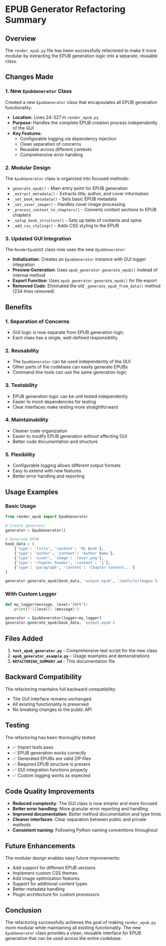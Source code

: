 # EPUB Generator Refactoring Summary

## Overview

The `render_epub.py` file has been successfully refactored to make it more modular by extracting the EPUB generation logic into a separate, reusable class.

## Changes Made

### 1. New `EpubGenerator` Class

Created a new `EpubGenerator` class that encapsulates all EPUB generation functionality:

- **Location**: Lines 24-327 in `render_epub.py`
- **Purpose**: Handles the complete EPUB creation process independently of the GUI
- **Key Features**:
  - Configurable logging via dependency injection
  - Clean separation of concerns
  - Reusable across different contexts
  - Comprehensive error handling

### 2. Modular Design

The `EpubGenerator` class is organized into focused methods:

- `generate_epub()` - Main entry point for EPUB generation
- `_extract_metadata()` - Extracts title, author, and cover information
- `_set_book_metadata()` - Sets basic EPUB metadata
- `_set_cover_image()` - Handles cover image processing
- `_process_content_to_chapters()` - Converts content sections to EPUB chapters
- `_setup_book_structure()` - Sets up table of contents and spine
- `_add_css_styling()` - Adds CSS styling to the EPUB

### 3. Updated GUI Integration

The `RenderEpubGUI` class now uses the new `EpubGenerator`:

- **Initialization**: Creates an `EpubGenerator` instance with GUI logger integration
- **Preview Generation**: Uses `epub_generator.generate_epub()` instead of internal method
- **Export Function**: Uses `epub_generator.generate_epub()` for file export
- **Removed Code**: Eliminated the old `_generate_epub_from_data()` method (234 lines removed)

## Benefits

### 1. Separation of Concerns
- GUI logic is now separate from EPUB generation logic
- Each class has a single, well-defined responsibility

### 2. Reusability
- The `EpubGenerator` can be used independently of the GUI
- Other parts of the codebase can easily generate EPUBs
- Command-line tools can use the same generation logic

### 3. Testability
- EPUB generation logic can be unit tested independently
- Easier to mock dependencies for testing
- Clear interfaces make testing more straightforward

### 4. Maintainability
- Cleaner code organization
- Easier to modify EPUB generation without affecting GUI
- Better code documentation and structure

### 5. Flexibility
- Configurable logging allows different output formats
- Easy to extend with new features
- Better error handling and reporting

## Usage Examples

### Basic Usage
```python
from render_epub import EpubGenerator

# Create generator
generator = EpubGenerator()

# Generate EPUB
book_data = [
    {'type': 'title', 'content': 'My Book'},
    {'type': 'author', 'content': 'Author Name'},
    {'type': 'cover', 'image': 'cover.png'},
    {'type': 'chapter_header', 'content': '1'},
    {'type': 'paragraph', 'content': 'Chapter content...'}
]

generator.generate_epub(book_data, 'output.epub', '/path/to/images')
```

### With Custom Logger
```python
def my_logger(message, level="INFO"):
    print(f"[{level}] {message}")

generator = EpubGenerator(logger=my_logger)
generator.generate_epub(book_data, 'output.epub')
```

## Files Added

1. **`test_epub_generator.py`** - Comprehensive test script for the new class
2. **`epub_generator_example.py`** - Usage examples and demonstrations
3. **`REFACTORING_SUMMARY.md`** - This documentation file

## Backward Compatibility

The refactoring maintains full backward compatibility:
- The GUI interface remains unchanged
- All existing functionality is preserved
- No breaking changes to the public API

## Testing

The refactoring has been thoroughly tested:
- ✅ Import tests pass
- ✅ EPUB generation works correctly
- ✅ Generated EPUBs are valid ZIP files
- ✅ Required EPUB structure is present
- ✅ GUI integration functions properly
- ✅ Custom logging works as expected

## Code Quality Improvements

- **Reduced complexity**: The GUI class is now simpler and more focused
- **Better error handling**: More granular error reporting and handling
- **Improved documentation**: Better method documentation and type hints
- **Cleaner interfaces**: Clear separation between public and private methods
- **Consistent naming**: Following Python naming conventions throughout

## Future Enhancements

The modular design enables easy future improvements:
- Add support for different EPUB versions
- Implement custom CSS themes
- Add image optimization features
- Support for additional content types
- Better metadata handling
- Plugin architecture for custom processors

## Conclusion

The refactoring successfully achieves the goal of making `render_epub.py` more modular while maintaining all existing functionality. The new `EpubGenerator` class provides a clean, reusable interface for EPUB generation that can be used across the entire codebase.